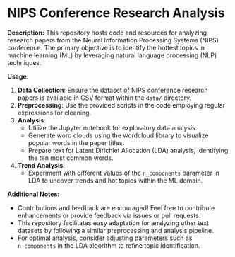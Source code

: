 # NIPS Conference Research Analysis

**Description:**
This repository hosts code and resources for analyzing research papers from the Neural Information Processing Systems (NIPS) conference. The primary objective is to identify the hottest topics in machine learning (ML) by leveraging natural language processing (NLP) techniques.

**Usage:**
1. **Data Collection**: Ensure the dataset of NIPS conference research papers is available in CSV format within the `data/` directory.
2. **Preprocessing**: Use the provided scripts in the code employing regular expressions for cleaning.
3. **Analysis**:
   - Utilize the Jupyter notebook for exploratory data analysis.
   - Generate word clouds using the wordcloud library to visualize popular words in the paper titles.
   - Prepare text for Latent Dirichlet Allocation (LDA) analysis, identifying the ten most common words.
4. **Trend Analysis**:
   - Experiment with different values of the `n_components` parameter in LDA to uncover trends and hot topics within the ML domain.

**Additional Notes:**
- Contributions and feedback are encouraged! Feel free to contribute enhancements or provide feedback via issues or pull requests.
- This repository facilitates easy adaptation for analyzing other text datasets by following a similar preprocessing and analysis pipeline.
- For optimal analysis, consider adjusting parameters such as `n_components` in the LDA algorithm to refine topic identification.
